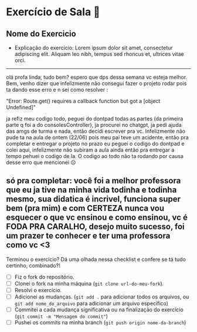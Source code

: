 # Exercício de Sala 🏫  

## Nome do Exercicio

- Explicação do exercício: Lorem ipsum dolor sit amet, consectetur adipiscing elit. Aliquam leo nibh, tempus sed rhoncus et, ultrices vitae orci.

---
 olá profa linda, tudo bem? espero que dps dessa semana vc esteja melhor. Bem, venho dizer que infelizmente não consegui fazer o projeto rodar pois ta dando esse erro e n sei como resolver : 

 "Error: Route.get() requires a callback function but got a [object Undefined]"

 ja refiz meu codigo todo, peguei do dontpad todas as partes (da primeira parte q foi a do consolesController), ja procurei no chatgpt, ja pedi ajuda das amgs de turma e nada, então decidi escrever pra vc. Infelizmente não pude ta na aula de ontem (22/06) pois meu pai teve um acidente, então pra completar e entregar o projeto no prazo eu peguei o codigo do dontpad e colei aqui, infelizmente não subiram a aula ainda então pra entregar a tempo pehuei o codigo de la. O codigo ao todo não ta rodando por causa desse erro que mencionei ☹️
 
 só pra completar: você foi a melhor professora que eu ja tive na minha vida todinha e todinha mesmo, sua didatica é incrivel, funciona super bem (pra mim) e com CERTEZA nunca vou esquecer o que vc ensinou e como ensinou, vc é FODA PRA CARALHO, desejo muito sucesso, foi um prazer te conhecer e ter uma professora como vc <3
---

Terminou o exercício? Dá uma olhada nessa checklist e confere se tá tudo certinho, combinado?!

- [ ] Fiz o fork do repositório.
- [ ] Clonei o fork na minha máquina (`git clone url-do-meu-fork`).
- [ ] Resolvi o exercício.
- [ ] Adicionei as mudanças. (`git add .` para adicionar todos os arquivos, ou `git add nome_do_arquivo` para adicionar um arquivo específico)
- [ ] Commitei a cada mudança significativa ou na finalização do exercício (`git commit -m "Mensagem do commit"`)
- [ ] Pushei os commits na minha branch (`git push origin nome-da-branch`)
